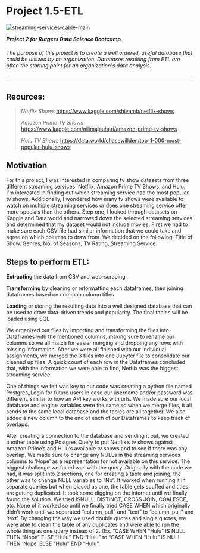 # Project 1.5-ETL 
  ![streaming-services-cable-main](https://user-images.githubusercontent.com/68654746/123760820-0fef1780-d876-11eb-8f49-6ae04e11bc22.jpg)

***Project 2 for Rutgers Data Science Bootcamp***
###### The purpose of this project is to create a well ordered, useful database that could be utilized by an organization. Databases resulting from ETL are often the starting point for an organization's data analysis.

------------
## Reources:
> *Netflix Shows* https://www.kaggle.com/shivamb/netflix-shows
>>
> *Amazon Prime TV Shows* https://www.kaggle.com/nilimajauhari/amazon-prime-tv-shows
>>
> *Hulu TV Shows* https://data.world/chasewillden/top-1-000-most-popular-hulu-shows 

## Motivation 

For this project, I was interested in comparing tv show datasets from three different streaming services: Netflix, Amazon Prime TV Shows, and Hulu. I'm interested in finding out which streaming service had the most popular tv shows. Additionally, I wondered how many tv shows were available to watch on multiple streaming services or does one streaming service offer more specials than the others. Step one, I looked through datasets on Kaggle and Data.world and narrowed down the selected streaming services and determined that my dataset would not include movies. First we had to make sure each CSV file had similar information that we could take and agree on which columns to draw from. We decided on the following: Title of Show, Genres, No. of Seasons, TV Rating, Streaming Service.

## Steps to perform ETL:

**Extracting** the data from CSV and web-scraping 

**Transforming** by cleaning or reformatting each dataframes, then joining dataframes based on common column titles 

**Loading** or storing the resulting data into a well designed database that can be used to draw data-driven trends and popularity. The final tables will be loaded using SQL 


We organized our files by importing and transforming the files into Dataframes with the mentioned columns, making sure to rename our columns so we all match for easier merging and dropping any rows with missing information. After we were all finished with our individual assignments, we merged the 3 files into one Jupyter file to consolidate our cleaned up files. A quick count of each row in the Dataframes concluded that, with the information we were able to find, Netflix was the biggest streaming service.

One of things we felt was key to our code was creating a python file named Postgres_Login for future users in case our username and/or password was different, similar to how an API key works with urls. We made sure our local database and engine variables were the same so when we merge files, it all sends to the same local database and the tables are all together. We also added a new column to the end of each of our Dataframes to keep track of overlaps.

After creating a connection to the database and sending it out, we created another table using Postgres Query to put Netflix’s tv shows against Amazon Prime’s and Hulu’s available tv shows and to see if there was any overlap. We made sure to change any NULLs in the streaming services columns to ‘Nope’ as a representation for not available on this service.
The biggest challenge we faced was with the query. Originally with the code we had, it was split into 2 sections, one for creating a table and joining, the other was to change NULL variables to “No”. It worked when running it in separate queries but when placed as one, the table gets scuffed and titles are getting duplicated. It took some digging on the internet until we finally found the solution. We tried ISNULL, DISTINCT, CROSS JOIN, COALESCE, etc. None of it worked so until we finally tried CASE WHEN which originally didn’t work until we separated “column_pull” and “text” to “column_pull” and ‘text’. By changing the way we used double quotes and single quotes, we were able to clean the table of any duplicates and were able to run the whole thing as one query instead of 2. (Ex. “CASE WHEN “Hulu” IS NULL THEN “Nope” ELSE “Hulu” END “Hulu” to “CASE WHEN “Hulu” IS NULL THEN ‘Nope’ ELSE “Hulu” END “Hulu”.
